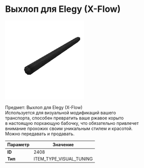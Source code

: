 # Выхлоп для Elegy (X-Flow)

![Item Image](../img/2408.webp?raw=true)

Предмет: Выхлоп для Elegy (X-Flow)<br>Используется для визуальной модификаций вашего<br>транспорта, способен превратить ваше ржавое корыто<br>в настоящую порхающую бабочку, что обязательно привлечет<br>внимание прохожих своим уникальным стилем и красотой.<br>Можно передавать и продавать.


| Параметр | Значение |
|----------|----------|
| **ID** | 2408 |
| **Тип** | ITEM_TYPE_VISUAL_TUNING |

